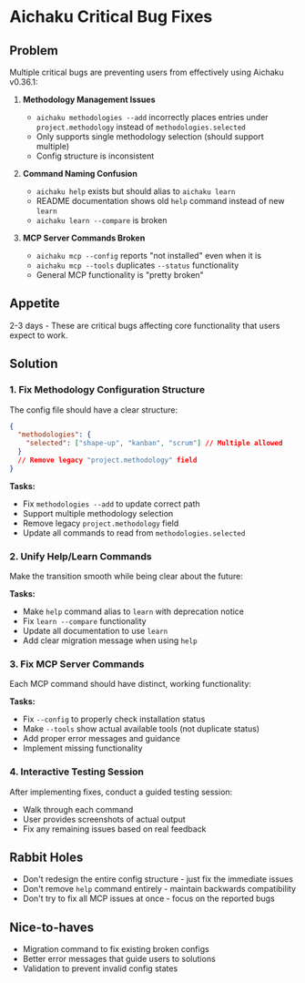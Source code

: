 # Aichaku Critical Bug Fixes

## Problem

Multiple critical bugs are preventing users from effectively using Aichaku v0.36.1:

1. **Methodology Management Issues**
   - `aichaku methodologies --add` incorrectly places entries under `project.methodology` instead of
     `methodologies.selected`
   - Only supports single methodology selection (should support multiple)
   - Config structure is inconsistent

2. **Command Naming Confusion**
   - `aichaku help` exists but should alias to `aichaku learn`
   - README documentation shows old `help` command instead of new `learn`
   - `aichaku learn --compare` is broken

3. **MCP Server Commands Broken**
   - `aichaku mcp --config` reports "not installed" even when it is
   - `aichaku mcp --tools` duplicates `--status` functionality
   - General MCP functionality is "pretty broken"

## Appetite

2-3 days - These are critical bugs affecting core functionality that users expect to work.

## Solution

### 1. Fix Methodology Configuration Structure

The config file should have a clear structure:

```json
{
  "methodologies": {
    "selected": ["shape-up", "kanban", "scrum"] // Multiple allowed
  }
  // Remove legacy "project.methodology" field
}
```

**Tasks:**

- Fix `methodologies --add` to update correct path
- Support multiple methodology selection
- Remove legacy `project.methodology` field
- Update all commands to read from `methodologies.selected`

### 2. Unify Help/Learn Commands

Make the transition smooth while being clear about the future:

**Tasks:**

- Make `help` command alias to `learn` with deprecation notice
- Fix `learn --compare` functionality
- Update all documentation to use `learn`
- Add clear migration message when using `help`

### 3. Fix MCP Server Commands

Each MCP command should have distinct, working functionality:

**Tasks:**

- Fix `--config` to properly check installation status
- Make `--tools` show actual available tools (not duplicate status)
- Add proper error messages and guidance
- Implement missing functionality

### 4. Interactive Testing Session

After implementing fixes, conduct a guided testing session:

- Walk through each command
- User provides screenshots of actual output
- Fix any remaining issues based on real feedback

## Rabbit Holes

- Don't redesign the entire config structure - just fix the immediate issues
- Don't remove `help` command entirely - maintain backwards compatibility
- Don't try to fix all MCP issues at once - focus on the reported bugs

## Nice-to-haves

- Migration command to fix existing broken configs
- Better error messages that guide users to solutions
- Validation to prevent invalid config states
